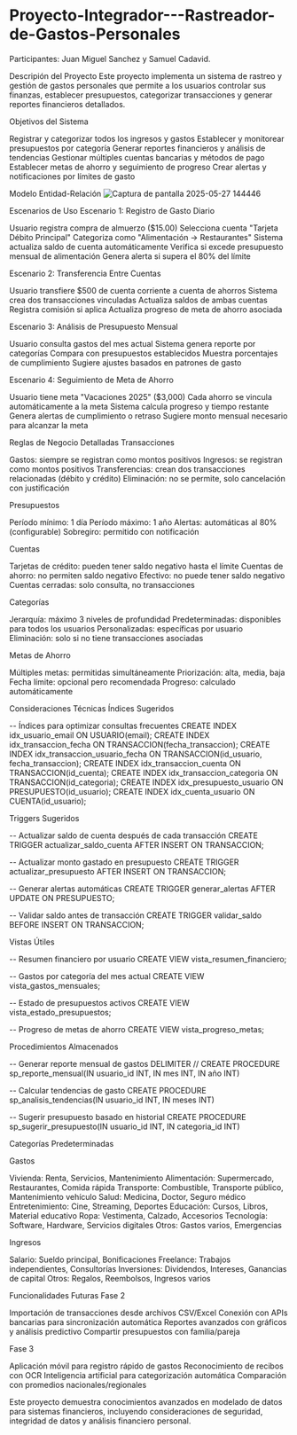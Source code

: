 # Proyecto-Integrador---Rastreador-de-Gastos-Personales

Participantes: Juan Miguel Sanchez y Samuel Cadavid.

 Descripión del Proyecto
Este proyecto implementa un sistema de rastreo y gestión de gastos personales que permite a los usuarios controlar sus finanzas, establecer presupuestos, categorizar transacciones y generar reportes financieros detallados.

  Objetivos del Sistema

Registrar y categorizar todos los ingresos y gastos
Establecer y monitorear presupuestos por categoría
Generar reportes financieros y análisis de tendencias
Gestionar múltiples cuentas bancarias y métodos de pago
Establecer metas de ahorro y seguimiento de progreso
Crear alertas y notificaciones por límites de gasto

  Modelo Entidad-Relación
![Captura de pantalla 2025-05-27 144446](https://github.com/user-attachments/assets/4564afc8-9bb2-472c-a332-6eabce58cc6f)

Escenarios de Uso
Escenario 1: Registro de Gasto Diario

Usuario registra compra de almuerzo ($15.00)
Selecciona cuenta "Tarjeta Débito Principal"
Categoriza como "Alimentación → Restaurantes"
Sistema actualiza saldo de cuenta automáticamente
Verifica si excede presupuesto mensual de alimentación
Genera alerta si supera el 80% del límite

Escenario 2: Transferencia Entre Cuentas

Usuario transfiere $500 de cuenta corriente a cuenta de ahorros
Sistema crea dos transacciones vinculadas
Actualiza saldos de ambas cuentas
Registra comisión si aplica
Actualiza progreso de meta de ahorro asociada

Escenario 3: Análisis de Presupuesto Mensual

Usuario consulta gastos del mes actual
Sistema genera reporte por categorías
Compara con presupuestos establecidos
Muestra porcentajes de cumplimiento
Sugiere ajustes basados en patrones de gasto

Escenario 4: Seguimiento de Meta de Ahorro

Usuario tiene meta "Vacaciones 2025" ($3,000)
Cada ahorro se vincula automáticamente a la meta
Sistema calcula progreso y tiempo restante
Genera alertas de cumplimiento o retraso
Sugiere monto mensual necesario para alcanzar la meta

Reglas de Negocio Detalladas
Transacciones

Gastos: siempre se registran como montos positivos
Ingresos: se registran como montos positivos
Transferencias: crean dos transacciones relacionadas (débito y crédito)
Eliminación: no se permite, solo cancelación con justificación

Presupuestos

Período mínimo: 1 día
Período máximo: 1 año
Alertas: automáticas al 80% (configurable)
Sobregiro: permitido con notificación

Cuentas

Tarjetas de crédito: pueden tener saldo negativo hasta el límite
Cuentas de ahorro: no permiten saldo negativo
Efectivo: no puede tener saldo negativo
Cuentas cerradas: solo consulta, no transacciones

Categorías

Jerarquía: máximo 3 niveles de profundidad
Predeterminadas: disponibles para todos los usuarios
Personalizadas: específicas por usuario
Eliminación: solo si no tiene transacciones asociadas

Metas de Ahorro

Múltiples metas: permitidas simultáneamente
Priorización: alta, media, baja
Fecha límite: opcional pero recomendada
Progreso: calculado automáticamente

Consideraciones Técnicas
Índices Sugeridos

-- Índices para optimizar consultas frecuentes
CREATE INDEX idx_usuario_email ON USUARIO(email);
CREATE INDEX idx_transaccion_fecha ON TRANSACCION(fecha_transaccion);
CREATE INDEX idx_transaccion_usuario_fecha ON TRANSACCION(id_usuario, fecha_transaccion);
CREATE INDEX idx_transaccion_cuenta ON TRANSACCION(id_cuenta);
CREATE INDEX idx_transaccion_categoria ON TRANSACCION(id_categoria);
CREATE INDEX idx_presupuesto_usuario ON PRESUPUESTO(id_usuario);
CREATE INDEX idx_cuenta_usuario ON CUENTA(id_usuario);

Triggers Sugeridos

-- Actualizar saldo de cuenta después de cada transacción
CREATE TRIGGER actualizar_saldo_cuenta 
AFTER INSERT ON TRANSACCION;

-- Actualizar monto gastado en presupuesto
CREATE TRIGGER actualizar_presupuesto 
AFTER INSERT ON TRANSACCION;

-- Generar alertas automáticas
CREATE TRIGGER generar_alertas 
AFTER UPDATE ON PRESUPUESTO;

-- Validar saldo antes de transacción
CREATE TRIGGER validar_saldo 
BEFORE INSERT ON TRANSACCION;

Vistas Útiles

-- Resumen financiero por usuario
CREATE VIEW vista_resumen_financiero;

-- Gastos por categoría del mes actual
CREATE VIEW vista_gastos_mensuales;

-- Estado de presupuestos activos
CREATE VIEW vista_estado_presupuestos;

-- Progreso de metas de ahorro
CREATE VIEW vista_progreso_metas;

Procedimientos Almacenados

-- Generar reporte mensual de gastos
DELIMITER //
CREATE PROCEDURE sp_reporte_mensual(IN usuario_id INT, IN mes INT, IN año INT)

-- Calcular tendencias de gasto
CREATE PROCEDURE sp_analisis_tendencias(IN usuario_id INT, IN meses INT)

-- Sugerir presupuesto basado en historial
CREATE PROCEDURE sp_sugerir_presupuesto(IN usuario_id INT, IN categoria_id INT)

Categorías Predeterminadas

Gastos

Vivienda: Renta, Servicios, Mantenimiento
Alimentación: Supermercado, Restaurantes, Comida rápida
Transporte: Combustible, Transporte público, Mantenimiento vehículo
Salud: Medicina, Doctor, Seguro médico
Entretenimiento: Cine, Streaming, Deportes
Educación: Cursos, Libros, Material educativo
Ropa: Vestimenta, Calzado, Accesorios
Tecnología: Software, Hardware, Servicios digitales
Otros: Gastos varios, Emergencias

Ingresos

Salario: Sueldo principal, Bonificaciones
Freelance: Trabajos independientes, Consultorías
Inversiones: Dividendos, Intereses, Ganancias de capital
Otros: Regalos, Reembolsos, Ingresos varios

Funcionalidades Futuras
Fase 2

Importación de transacciones desde archivos CSV/Excel
Conexión con APIs bancarias para sincronización automática
Reportes avanzados con gráficos y análisis predictivo
Compartir presupuestos con familia/pareja

Fase 3

Aplicación móvil para registro rápido de gastos
Reconocimiento de recibos con OCR
Inteligencia artificial para categorización automática
Comparación con promedios nacionales/regionales

Este proyecto demuestra conocimientos avanzados en modelado de 
datos para sistemas financieros, incluyendo consideraciones de 
seguridad, integridad de datos y análisis financiero personal.
